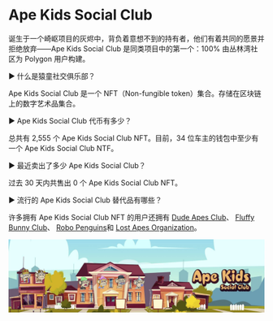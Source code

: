 # Ape Kids Social Club

诞生于一个崎岖项目的灰烬中，背负着意想不到的持有者，他们有着共同的愿景并拒绝放弃——Ape Kids Social Club 是同类项目中的第一个：100% 由丛林湾社区为 Polygon 用户构建。

▶ 什么是猿童社交俱乐部？

Ape Kids Social Club 是一个 NFT（Non-fungible token）集合。存储在区块链上的数字艺术品集合。

▶ Ape Kids Social Club 代币有多少？

总共有 2,555 个 Ape Kids Social Club NFT。目前，34 位车主的钱包中至少有一个 Ape Kids Social Club NTF。

▶ 最近卖出了多少 Ape Kids Social Club？

过去 30 天内共售出 0 个 Ape Kids Social Club NFT。

▶ 流行的 Ape Kids Social Club 替代品有哪些？

许多拥有 Ape Kids Social Club NFT 的用户还拥有 [Dude Apes Club](https://www.nft-stats.com/collection/dude-apes-club)、 [Fluffy Bunny Club](https://www.nft-stats.com/collection/fluffy-bunny-club)、 [Robo Penguins](https://www.nft-stats.com/collection/robo-penguins)和 [Lost Apes Organization](https://www.nft-stats.com/collection/lost-apes-organization)。

![unnamed](unnamed.jpg)


